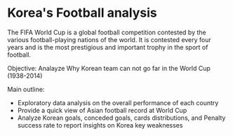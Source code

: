 # Korea's Football analysis

The FIFA World Cup is a global football competition contested by the various football-playing nations of the world. It is contested every four years and is the most prestigious and important trophy in the sport of football.

Objective: Analayze Why Korean team can not go far in the World Cup (1938-2014)

Main outline:
- Exploratory data analysis on the overall performance of each country
- Provide a quick view of Asian football record at World Cup
- Analyze Korean goals, conceded goals, cards distributions, and Penalty success rate to report insights on Korea key weaknesses



